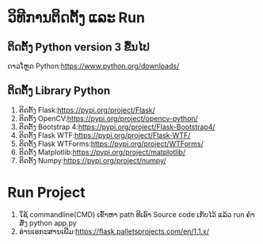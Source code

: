 ວິທີການຕິດຕັ້ງ ແລະ Run
============================

ຕິດຕັ້ງ Python version 3 ຂື້ນໄປ
------------
ດາວໂຫຼດ Python:https://www.python.org/downloads/

ຕິດຕັ້ງ Library Python
-------------
1. ຕິດຕັ້ງ Flask:https://pypi.org/project/Flask/
2. ຕິດຕັ້ງ OpenCV:https://pypi.org/project/opencv-python/
3. ຕິດຕັ້ງ Bootstrap 4:https://pypi.org/project/Flask-Bootstrap4/
4. ຕິດຕັ້ງ Flask WTF:https://pypi.org/project/Flask-WTF/
5. ຕິດຕັ້ງ Flask WTForms:https://pypi.org/project/WTForms/
6. ຕິດຕັ້ງ Matplotlib:https://pypi.org/project/matplotlib/
7. ຕິດຕັ້ງ Numpy:https://pypi.org/project/numpy/

Run Project
=====================
1. ໃຊ້ commandline(CMD) ເຂົ້າຫາ path ທີເອົາ Source code ເກັບໄວ້ ແລ້ວ run ຄໍາສັ່ງ python app.py
2. ອ່ານເອກະສານເພີ່ມ:https://flask.palletsprojects.com/en/1.1.x/

